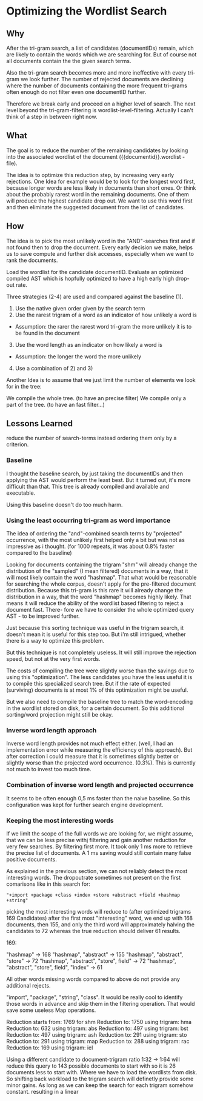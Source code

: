 # Optimizing the Wordlist Search

## Why

After the tri-gram search, a list of candidates (documentIDs) remain, which are likely to 
contain the words which we are searching for. But of course not all documents contain the
the given search terms.

Also the tri-gram search becomes more and more ineffective with every tri-gram we look 
further. The number of rejected documents are declining where the number of documents 
containing the more frequent tri-grams often enough do not filter even one documentID 
further. 

Therefore we break early and proceed on a higher level of search. The next level beyond
the tri-gram-filtering is wordlist-level-filtering. Actually I can't think of a step in 
between right now.  

## What

The goal is to reduce the number of the remaining candidates by looking into the associated 
wordlist of the document ({{documentid}}.wordlist - file).

The idea is to optimize this reduction step, by increasing very early rejections. One 
Idea for example would be to look for the longest word first, because longer words are 
less likely in documents than short ones. Or think about the probably rarest word in 
the remaining documents. One of them will produce the highest candidate drop out. We
want to use this word first and then eliminate the suggested document from the list of
candidates.
 

## How

The idea is to pick the most unlikely word in the "AND"-searches first and if not found 
then to drop the document. Every early decision we make, helps us to save compute and 
further disk accesses, especially when we want to rank the documents.

Load the wordlist for the candidate documentID. Evaluate an optimized compiled AST which
is hopfully optimized to have a high early high drop-out rate.

Three strategies (2-4) are used and compared against the baseline (1). 

1) Use the native given order given by the search term
2) Use the rarest trigram of a word as an indicator of how unlikely a word is 
  - Assumption: the rarer the rarest word tri-gram the more unlikely it is to be found in the document 
3) Use the word length as an indicator on how likely a word is
  - Assumption: the longer the word the more unlikely
4) Use a combination of 2) and 3)

Another Idea is to assume that we just limit the number of elements we look for in the tree:

We compile the whole tree. (to have an precise filter)
We compile only a part of the tree. (to have an fast filter...)


## Lessons Learned

reduce the number of search-terms instead ordering them only by a criterion. 

### Baseline

I thought the baseline search, by just taking the documentIDs and then applying the AST 
would perform the least best. But it turned out, it's more difficult than that. This tree 
is already compiled and available and executable.

Using this baseline doesn't do too much harm.

### Using the least occurring tri-gram as word importance

The idea of ordering the "and"-combined search terms by "projected" occurrence, with the 
most unlikely first helped only a bit but was not as impressive as i thought. (for 1000 
repeats, it was about 0.8% faster compared to the baseline)  

Looking for documents containing the trigram "shm" will already change the distribution of 
the "sampled" (I mean filtered) documents in a way, that it will most likely contain the word 
"hashmap". That what would be reasonable for searching the whole corpus, doesn't apply for 
the pre-filtered document distribution. Because this tri-gram is this rare it will already 
change the distribution in a way, that the word "hashmap" becomes highly likely. That means
it will reduce the ability of the wordlist based filtering to reject a document fast. There-
fore we have to consider the whole optimized query AST - to be improved further. 

Just because this sorting technique was useful in the trigram search, it doesn't mean it 
is useful for this step too. But i'm still intrigued, whether there is a way to optimize
this problem.

But this technique is not completely useless. It will still improve the rejection speed, 
but not at the very first words. 

The costs of compiling the tree were slightly worse than the savings due to using this "optimization". 
The less candidates you have the less useful it is to compile this specialized search tree.
But if the rate of expected (surviving) documents is at most 1% of this optimization might 
be useful.

But we also need  to compile the baseline tree to match the word-encoding in the wordlist
stored on disk, for a certain document. So this additional sorting/word projection might 
still be okay. 

### Inverse word length approach

Inverse word length provides not much effect either. (well, I had an implementation error
while measuring the efficiency of this approach). But after correction i could measure that
it is sometimes slightly better or slightly worse than the projected word occurrence. (0.3%).
This is currently not much to invest too much time.

### Combination of inverse word length and projected occurrence

It seems to be often enough 0,5 ms faster than the naive baseline. So this configuration 
was kept for further search engine development.    

### Keeping the most interesting words

If we limit the scope of the full words we are looking for, we might assume, that we can be
less precise withj filtering and gain another reduction for very few searches. By filtering 
first more. It took only 1 ms more to retrieve the precise list of documents. A 1 ms saving
would still contain many false positive documents. 

As explained in the previous section, we can not reliably detect the most interesting words.
The dropoutrate sometimes not present on the first comarisons like in this search for: 

    "+import +package +class +index +store +abstract +field +hashmap +string"

picking the most interesting words will reduce to (after optimized trigrams 169 Candidates)
after the first most "interesting" word, we end up with 168 documents, then 155, and only the
third word will approximately halving the candidates to 72 whereas the true reduction should
deliver 61 results.  

169: 

"hashmap" -> 168
"hashmap", "abstract" -> 155
"hashmap", "abstract", "store" -> 72
"hashmap", "abstract", "store", field" -> 72
"hashmap", "abstract", "store", field", "index" -> 61

All other words missing words compared to above do not provide any additional rejects.

"import", "package", "string", "class". It would be really cool to identify those words
in advance and skip them in the filtering operation. That would save some useless Map
operations.

Reduction starts from: 1769 for shm
Reduction to: 1750 using trigram: hma
Reduction to: 632 using trigram: abs
Reduction to: 497 using trigram: bst
Reduction to: 497 using trigram: ash
Reduction to: 291 using trigram: sto
Reduction to: 291 using trigram: map
Reduction to: 288 using trigram: rac
Reduction to: 169 using trigram: iel

Using a different candidate to document-trigram ratio 1:32 -> 1:64 will reduce this query
to 143 possible documents to start with so it is 26 documents less to start with. Where we 
have to load the wordlists from disk. So shifting back workload to the trigram search will 
definetly provide some minor gains. As long as we can keep the search for each trigram 
somehow constant. resulting in a linear 
